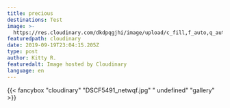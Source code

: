 ```yaml
---
title: precious
destinations: Test
image: >-
  https://res.cloudinary.com/dkdpqgjhi/image/upload/c_fill,f_auto,q_auto,w_300/v1568933637/DSCF5491_netwqf.jpg
featuredpath: cloudinary
date: 2019-09-19T23:04:15.205Z
type: post
author: Kitty R.
featuredalt: Image hosted by Cloudinary
language: en
---
```

{{< fancybox "cloudinary" "DSCF5491_netwqf.jpg" "  undefined" "gallery" >}}

